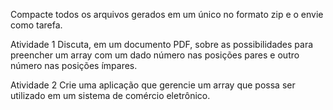 Compacte todos os arquivos gerados em um único no formato zip e o envie como tarefa.

 

Atividade 1
Discuta, em um documento PDF, sobre as possibilidades para preencher um array com um dado número nas posições pares e outro número nas posições ímpares.

 

Atividade 2
Crie uma aplicação que gerencie um array que possa ser utilizado em um sistema de comércio eletrônico.
